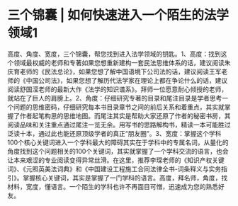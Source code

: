# 三个锦囊  |  如何快速进入一个陌生的法学领域1

高度、角度、宽度，三个锦囊，帮您找到进入法学领域的钥匙。1、高度：找到这个领域最权威的老师和专著如果您想重新建构一套民法思维体系的话，建议阅读朱庆育老师的《民法总论》，如果您想了解中国语境下公司法的话，建议阅读王军老师的《中国公司法》，如果您想了解历代法学家在理论上都在争论什么的话，建议阅读舒国滢老师的最新大作《法学的知识谱系》。拜师一位愿意耐心倾授的老师，就站在了巨人的肩膀上。2、角度：仔细研究专著的目录和尾注目录是学者思考一个问题的思维密码，仔细研究每本书目录章节之间的前后关系和着重点，其实就掌握了作者起笔构思的思维地图。而尾注其实是帮助大家还原了作者的秘密书房，其阅读品味和关注重点通过尾注一览无余。用写书的思路解构书，精读一本可能胜过泛读十本，通过此也能还原顶级学者的真正“朋友圈”。3、宽度：掌握这个学科100个核心关键词进入一个学科最大的障碍其实在于学科中的专属名词，从量化的角度找到这个问题相关的100个关键词，其实就掌握了一个学科交流的语言，也会让本来艰涩的专业阅读变得异常丝滑。在这里，推荐李琛老师的《知识产权关键词》、《元照英美法词典》和《中国建设工程施工合同法律全书-词条释义与实务指引》。掌握核心关键词，其实是掌握了一门学科的语言。高度，拜名师，角度，找材料，宽度，懂语言。一个陌生的学科也许不再面目可憎，迅速成为您的熟悉好友。

